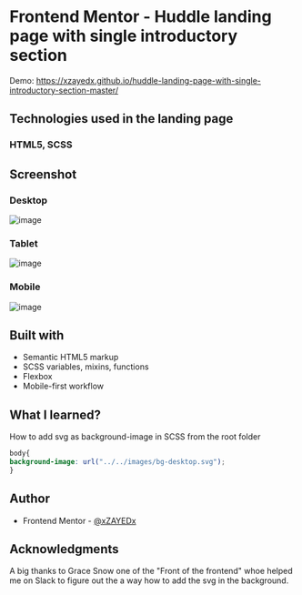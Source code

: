 # Frontend Mentor - Huddle landing page with single introductory section
Demo: https://xzayedx.github.io/huddle-landing-page-with-single-introductory-section-master/

## Technologies used in the landing page
### HTML5, SCSS

## Screenshot
### Desktop
![image](https://user-images.githubusercontent.com/46198029/148748304-f5f6e031-075d-4b64-b778-09695c1c9958.png)

### Tablet
![image](https://user-images.githubusercontent.com/46198029/148748597-125c5cca-6503-4736-bf51-ad83e6fd007c.png)

### Mobile
![image](https://user-images.githubusercontent.com/46198029/148749287-c417950a-b1c6-49bf-87e3-b6a489de7409.png)

## Built with

- Semantic HTML5 markup
- SCSS variables, mixins, functions
- Flexbox
- Mobile-first workflow

## What I learned?
How to add svg as background-image in SCSS from the root folder

```css
body{
background-image: url("../../images/bg-desktop.svg");
}
```

## Author

- Frontend Mentor - [@xZAYEDx](https://www.frontendmentor.io/profile/xZAYEDx)

## Acknowledgments

A big thanks to Grace Snow one of the "Front of the frontend" whoe helped me on Slack to figure out the a way how to add the svg in the background.
